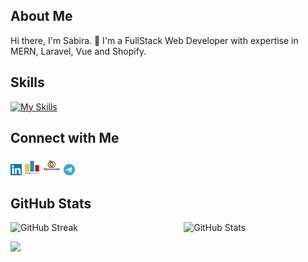 ## About Me
Hi there, I'm Sabira. 👋 I'm a FullStack Web Developer with expertise in MERN, Laravel, Vue and Shopify.

## Skills
[![My Skills](https://skillicons.dev/icons?i=html,css,javascript,typescript,react,vue,jquery,tailwind,sass,bootstrap,nodejs,laravel,mysql,mongodb,java,python&theme=light)](https://skillicons.dev)

## Connect with Me
[<img src="https://github.com/hello-sabira/hello-sabira/blob/main/icons/linkedin.svg" width="18" />](https://www.linkedin.com/in/sabiratahsinkhan/)
[<img src="https://github.com/hello-sabira/hello-sabira/blob/main/icons/index.png" width="25" />](https://codeforces.com/profile/hello_sabira)
[<img src="https://github.com/hello-sabira/hello-sabira/blob/main/icons/bee.png" width="30" />](https://www.beecrowd.com.br/judge/en/profile/574989)
[<img src="https://github.com/hello-sabira/hello-sabira/blob/main/icons/telegram-1.svg" width="18" />](https://t.me/hello_sabira)

## GitHub Stats
<div style="display: flex; justify-content: space-between;">
  <img src="https://github-readme-streak-stats.herokuapp.com?user=sabira-khan&theme=dracula&date_format=M%20j%5B%2C%20Y%5D" alt="GitHub Streak" style="width: 48%;">
  <img src="https://github-readme-stats.vercel.app/api?username=sabira-khan&show_icons=true&theme=tokyonight" alt="GitHub Stats" style="width: 45%;">
</div>


![](https://komarev.com/ghpvc/?username=sabira-khan&color=blueviolet)

